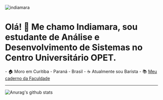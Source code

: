 ![indiamara](https://user-images.githubusercontent.com/57465331/120900948-28b93400-c60e-11eb-8964-fde257d81f5e.png)

<h1>Olá! 👋 Me chamo Indiamara, sou estudante de Análise e Desenvolvimento de Sistemas no Centro Universitário OPET.</h1>
- 🏠 Moro em Curitiba - Paraná - Brasil
- ☕ Atualmente sou Barista
- 📚 <a href="https://www.notion.so/indiamara/An-lise-e-Desenvolvimento-de-Sistemas-bd6e80e0fb3c415ca165ee4cc0117e2a"> Meu caderno da Faculdade</a>

---
![Anurag's github stats](https://github-readme-stats.vercel.app/api?username=indiamaraenes&show_icons=true&theme=gruvbox)



